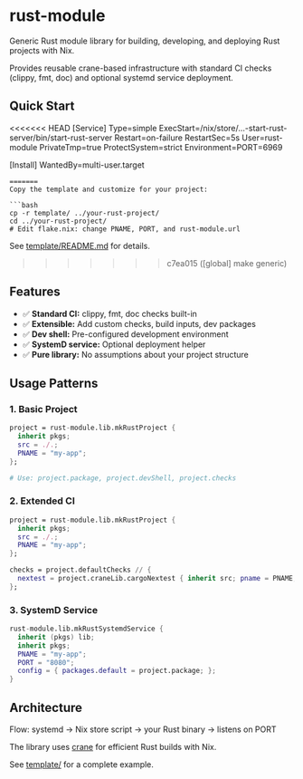 # rust-module

Generic Rust module library for building, developing, and deploying Rust projects with Nix.

Provides reusable crane-based infrastructure with standard CI checks (clippy, fmt, doc) and optional systemd service deployment.

## Quick Start

<<<<<<< HEAD
[Service]
Type=simple
ExecStart=/nix/store/...-start-rust-server/bin/start-rust-server
Restart=on-failure
RestartSec=5s
User=rust-module
PrivateTmp=true
ProtectSystem=strict
Environment=PORT=6969

[Install]
WantedBy=multi-user.target
```
=======
Copy the template and customize for your project:

```bash
cp -r template/ ../your-rust-project/
cd ../your-rust-project/
# Edit flake.nix: change PNAME, PORT, and rust-module.url
```

See [template/README.md](template/README.md) for details.
>>>>>>> c7ea015 ([global] make generic)

## Features

- ✅ **Standard CI:** clippy, fmt, doc checks built-in
- ✅ **Extensible:** Add custom checks, build inputs, dev packages
- ✅ **Dev shell:** Pre-configured development environment
- ✅ **SystemD service:** Optional deployment helper
- ✅ **Pure library:** No assumptions about your project structure

## Usage Patterns

### 1. Basic Project

```nix
project = rust-module.lib.mkRustProject {
  inherit pkgs;
  src = ./.;
  PNAME = "my-app";
};

# Use: project.package, project.devShell, project.checks
```

### 2. Extended CI

```nix
project = rust-module.lib.mkRustProject {
  inherit pkgs;
  src = ./.;
  PNAME = "my-app";
};

checks = project.defaultChecks // {
  nextest = project.craneLib.cargoNextest { inherit src; pname = PNAME; };
};
```

### 3. SystemD Service

```nix
rust-module.lib.mkRustSystemdService {
  inherit (pkgs) lib;
  inherit pkgs;
  PNAME = "my-app";
  PORT = "8080";
  config = { packages.default = project.package; };
}
```

## Architecture

Flow: systemd → Nix store script → your Rust binary → listens on PORT

The library uses [crane](https://github.com/ipetkov/crane) for efficient Rust builds with Nix.

See [template/](template/) for a complete example.

